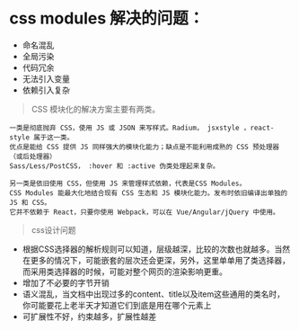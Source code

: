 # css modules 解决的问题：

- 命名混乱
- 全局污染
- 代码冗余
- 无法引入变量
- 依赖引入复杂

> CSS 模块化的解决方案主要有两类。

    一类是彻底抛弃 CSS，使用 JS 或 JSON 来写样式。Radium， jsxstyle ，react-style 属于这一类。
    优点是能给 CSS 提供 JS 同样强大的模块化能力；缺点是不能利用成熟的 CSS 预处理器（或后处理器） 
    Sass/Less/PostCSS， :hover 和 :active 伪类处理起来复杂。

    另一类是依旧使用 CSS，但使用 JS 来管理样式依赖，代表是CSS Modules。
    CSS Modules 能最大化地结合现有 CSS 生态和 JS 模块化能力。发布时依旧编译出单独的 JS 和 CSS。
    它并不依赖于 React，只要你使用 Webpack，可以在 Vue/Angular/jQuery 中使用。
    
> css设计问题

- 根据CSS选择器的解析规则可以知道，层级越深，比较的次数也就越多。当然在更多的情况下，可能嵌套的层次还会更深，另外，这里单单用了类选择器，而采用类选择器的时候，可能对整个网页的渲染影响更重。
- 增加了不必要的字节开销
- 语义混乱，当文档中出现过多的content、title以及item这些通用的类名时，你可能要花上老半天才知道它们到底是用在哪个元素上
- 可扩展性不好，约束越多，扩展性越差
